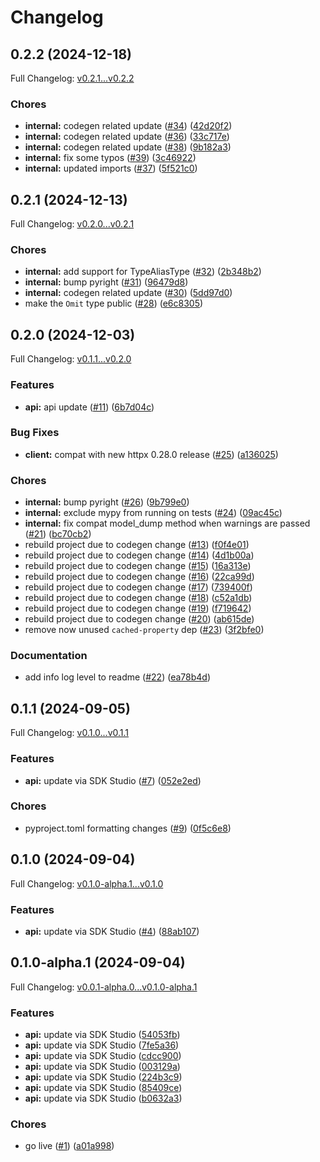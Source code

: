 # Changelog

## 0.2.2 (2024-12-18)

Full Changelog: [v0.2.1...v0.2.2](https://github.com/bespokelabsai/bespokelabs-python/compare/v0.2.1...v0.2.2)

### Chores

* **internal:** codegen related update ([#34](https://github.com/bespokelabsai/bespokelabs-python/issues/34)) ([42d20f2](https://github.com/bespokelabsai/bespokelabs-python/commit/42d20f2c5dbd702f8dd5c7527077dd8bbd25ff60))
* **internal:** codegen related update ([#36](https://github.com/bespokelabsai/bespokelabs-python/issues/36)) ([33c717e](https://github.com/bespokelabsai/bespokelabs-python/commit/33c717e6a5c4b9e48ba736ac8da580c4ba2b107f))
* **internal:** codegen related update ([#38](https://github.com/bespokelabsai/bespokelabs-python/issues/38)) ([9b182a3](https://github.com/bespokelabsai/bespokelabs-python/commit/9b182a3c9b37aa6c648e301b1b7dd23516bdba6b))
* **internal:** fix some typos ([#39](https://github.com/bespokelabsai/bespokelabs-python/issues/39)) ([3c46922](https://github.com/bespokelabsai/bespokelabs-python/commit/3c46922f5752524232cc69e4c5fb350145cb0ba5))
* **internal:** updated imports ([#37](https://github.com/bespokelabsai/bespokelabs-python/issues/37)) ([5f521c0](https://github.com/bespokelabsai/bespokelabs-python/commit/5f521c0a9246e17c58f1d9a4e1c7192651615bba))

## 0.2.1 (2024-12-13)

Full Changelog: [v0.2.0...v0.2.1](https://github.com/bespokelabsai/bespokelabs-python/compare/v0.2.0...v0.2.1)

### Chores

* **internal:** add support for TypeAliasType ([#32](https://github.com/bespokelabsai/bespokelabs-python/issues/32)) ([2b348b2](https://github.com/bespokelabsai/bespokelabs-python/commit/2b348b211e7bba1d4a96bad405b4a65ccc927705))
* **internal:** bump pyright ([#31](https://github.com/bespokelabsai/bespokelabs-python/issues/31)) ([96479d8](https://github.com/bespokelabsai/bespokelabs-python/commit/96479d8058d4665f65e5a72bae5a178023333a5a))
* **internal:** codegen related update ([#30](https://github.com/bespokelabsai/bespokelabs-python/issues/30)) ([5dd97d0](https://github.com/bespokelabsai/bespokelabs-python/commit/5dd97d0017c00888af7c3a332e627f85cd34cfae))
* make the `Omit` type public ([#28](https://github.com/bespokelabsai/bespokelabs-python/issues/28)) ([e6c8305](https://github.com/bespokelabsai/bespokelabs-python/commit/e6c8305b287a400bc63b8d40375363dc8f310850))

## 0.2.0 (2024-12-03)

Full Changelog: [v0.1.1...v0.2.0](https://github.com/bespokelabsai/bespokelabs-python/compare/v0.1.1...v0.2.0)

### Features

* **api:** api update ([#11](https://github.com/bespokelabsai/bespokelabs-python/issues/11)) ([6b7d04c](https://github.com/bespokelabsai/bespokelabs-python/commit/6b7d04c370a723783df80c09f267053ca71edaf5))


### Bug Fixes

* **client:** compat with new httpx 0.28.0 release ([#25](https://github.com/bespokelabsai/bespokelabs-python/issues/25)) ([a136025](https://github.com/bespokelabsai/bespokelabs-python/commit/a136025df0b967d2d187efcf37a7cd8434d82191))


### Chores

* **internal:** bump pyright ([#26](https://github.com/bespokelabsai/bespokelabs-python/issues/26)) ([9b799e0](https://github.com/bespokelabsai/bespokelabs-python/commit/9b799e0d08cbb1a654964feccb5c32e2a71f1650))
* **internal:** exclude mypy from running on tests ([#24](https://github.com/bespokelabsai/bespokelabs-python/issues/24)) ([09ac45c](https://github.com/bespokelabsai/bespokelabs-python/commit/09ac45c89cd7cbd22124828cd78deb7c4c991a6b))
* **internal:** fix compat model_dump method when warnings are passed ([#21](https://github.com/bespokelabsai/bespokelabs-python/issues/21)) ([bc70cb2](https://github.com/bespokelabsai/bespokelabs-python/commit/bc70cb2cfde0d63e7255e0870114ca5bc4f7f52c))
* rebuild project due to codegen change ([#13](https://github.com/bespokelabsai/bespokelabs-python/issues/13)) ([f0f4e01](https://github.com/bespokelabsai/bespokelabs-python/commit/f0f4e01ea78c3afe2ed086e98ff6d9eced208fe2))
* rebuild project due to codegen change ([#14](https://github.com/bespokelabsai/bespokelabs-python/issues/14)) ([4d1b00a](https://github.com/bespokelabsai/bespokelabs-python/commit/4d1b00ab32c0e9e69b44942781d0a1e994dc51b3))
* rebuild project due to codegen change ([#15](https://github.com/bespokelabsai/bespokelabs-python/issues/15)) ([16a313e](https://github.com/bespokelabsai/bespokelabs-python/commit/16a313ee5b0ed49d70fb8240bdf3cd60d8a35b7e))
* rebuild project due to codegen change ([#16](https://github.com/bespokelabsai/bespokelabs-python/issues/16)) ([22ca99d](https://github.com/bespokelabsai/bespokelabs-python/commit/22ca99d2b5f38c431914ecf79389637c89c7e892))
* rebuild project due to codegen change ([#17](https://github.com/bespokelabsai/bespokelabs-python/issues/17)) ([739400f](https://github.com/bespokelabsai/bespokelabs-python/commit/739400f6a85165c7c0bc42a64c705c5ca03229c6))
* rebuild project due to codegen change ([#18](https://github.com/bespokelabsai/bespokelabs-python/issues/18)) ([c52a1db](https://github.com/bespokelabsai/bespokelabs-python/commit/c52a1dba63c3d58ba8e2efa00d28cbf5f062c06d))
* rebuild project due to codegen change ([#19](https://github.com/bespokelabsai/bespokelabs-python/issues/19)) ([f719642](https://github.com/bespokelabsai/bespokelabs-python/commit/f7196420739ecfd3b8fbcbe665ef98597fd704af))
* rebuild project due to codegen change ([#20](https://github.com/bespokelabsai/bespokelabs-python/issues/20)) ([ab615de](https://github.com/bespokelabsai/bespokelabs-python/commit/ab615de01029a6ea18e6691df04f57241ec4d54b))
* remove now unused `cached-property` dep ([#23](https://github.com/bespokelabsai/bespokelabs-python/issues/23)) ([3f2bfe0](https://github.com/bespokelabsai/bespokelabs-python/commit/3f2bfe0cf97cbf79760badc7273003976f65278a))


### Documentation

* add info log level to readme ([#22](https://github.com/bespokelabsai/bespokelabs-python/issues/22)) ([ea78b4d](https://github.com/bespokelabsai/bespokelabs-python/commit/ea78b4de7416e724beaac54e68ecd1d0e5678045))

## 0.1.1 (2024-09-05)

Full Changelog: [v0.1.0...v0.1.1](https://github.com/bespokelabsai/bespokelabs-python/compare/v0.1.0...v0.1.1)

### Features

* **api:** update via SDK Studio ([#7](https://github.com/bespokelabsai/bespokelabs-python/issues/7)) ([052e2ed](https://github.com/bespokelabsai/bespokelabs-python/commit/052e2ede8c634b31dc4075d57b88bfc7fdb9cb59))


### Chores

* pyproject.toml formatting changes ([#9](https://github.com/bespokelabsai/bespokelabs-python/issues/9)) ([0f5c6e8](https://github.com/bespokelabsai/bespokelabs-python/commit/0f5c6e84656c6b48640ffb4bbb47780e94a9ed4a))

## 0.1.0 (2024-09-04)

Full Changelog: [v0.1.0-alpha.1...v0.1.0](https://github.com/bespokelabsai/bespokelabs-python/compare/v0.1.0-alpha.1...v0.1.0)

### Features

* **api:** update via SDK Studio ([#4](https://github.com/bespokelabsai/bespokelabs-python/issues/4)) ([88ab107](https://github.com/bespokelabsai/bespokelabs-python/commit/88ab107c0b748171107610ca7996a7e7cd34cfc2))

## 0.1.0-alpha.1 (2024-09-04)

Full Changelog: [v0.0.1-alpha.0...v0.1.0-alpha.1](https://github.com/bespokelabsai/bespokelabs-python/compare/v0.0.1-alpha.0...v0.1.0-alpha.1)

### Features

* **api:** update via SDK Studio ([54053fb](https://github.com/bespokelabsai/bespokelabs-python/commit/54053fb6a75d481609d33102f198e3dc91b3ba60))
* **api:** update via SDK Studio ([7fe5a36](https://github.com/bespokelabsai/bespokelabs-python/commit/7fe5a367cd4ef0e6d06f960bcd49bf2845223326))
* **api:** update via SDK Studio ([cdcc900](https://github.com/bespokelabsai/bespokelabs-python/commit/cdcc900b8e9a37045889fd96199dc866b60c076d))
* **api:** update via SDK Studio ([003129a](https://github.com/bespokelabsai/bespokelabs-python/commit/003129a7672a76149ebaa139cdae241e296b1fcd))
* **api:** update via SDK Studio ([224b3c9](https://github.com/bespokelabsai/bespokelabs-python/commit/224b3c9a2751a732e1d1c9a3426caf6df0882960))
* **api:** update via SDK Studio ([85409ce](https://github.com/bespokelabsai/bespokelabs-python/commit/85409cebb1bea4e92d834374edfe16669a7a41eb))
* **api:** update via SDK Studio ([b0632a3](https://github.com/bespokelabsai/bespokelabs-python/commit/b0632a3db7f72e9556590d84aa744fe4a50b12af))


### Chores

* go live ([#1](https://github.com/bespokelabsai/bespokelabs-python/issues/1)) ([a01a998](https://github.com/bespokelabsai/bespokelabs-python/commit/a01a998870299ef7acf0432382b1868908da319e))

